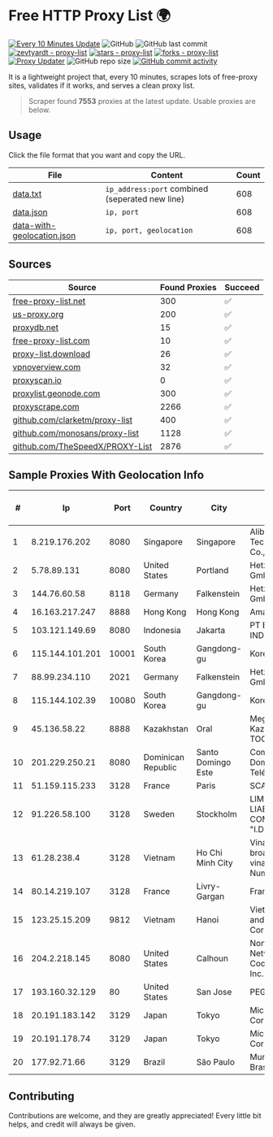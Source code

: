 
# Free HTTP Proxy List 🌍

[![Every 10 Minutes Update](https://github.com/mertguvencli/http-proxy-list/actions/workflows/main.yml/badge.svg?branch=main)](https://github.com/mertguvencli/http-proxy-list/actions/workflows/main.yml)
![GitHub](https://img.shields.io/github/license/mertguvencli/http-proxy-list)
![GitHub last commit](https://img.shields.io/github/last-commit/mertguvencli/http-proxy-list)
[![zevtyardt - proxy-list](https://img.shields.io/static/v1?label=zevtyardt&message=proxy-list&color=blue&logo=github)](https://github.com/zevtyardt/proxy-list "Go to GitHub repo")
[![stars - proxy-list](https://img.shields.io/github/stars/zevtyardt/proxy-list?style=social)](https://github.com/zevtyardt/proxy-list)
[![forks - proxy-list](https://img.shields.io/github/forks/zevtyardt/proxy-list?style=social)](https://github.com/zevtyardt/proxy-list)
[![Proxy Updater](https://github.com/zevtyardt/proxy-list/workflows/Proxy%20Updater/badge.svg)](https://github.com/zevtyardt/proxy-list/actions?query=workflow:"Proxy+Updater")
![GitHub repo size](https://img.shields.io/github/repo-size/zevtyardt/proxy-list)
[![GitHub commit activity](https://img.shields.io/github/commit-activity/m/zevtyardt/proxy-list?logo=commits)](https://github.com/zevtyardt/proxy-list/commits/main)

It is a lightweight project that, every 10 minutes, scrapes lots of free-proxy sites, validates if it works, and serves a clean proxy list.

> Scraper found **7553** proxies at the latest update. Usable proxies are below.

## Usage

Click the file format that you want and copy the URL.

|File|Content|Count|
|----|-------|-----|
|[data.txt](https://raw.githubusercontent.com/mertguvencli/http-proxy-list/main/proxy-list/data.txt)|`ip_address:port` combined (seperated new line)|608|
|[data.json](https://raw.githubusercontent.com/mertguvencli/http-proxy-list/main/proxy-list/data.json)|`ip, port`|608|
|[data-with-geolocation.json](https://raw.githubusercontent.com/mertguvencli/http-proxy-list/main/proxy-list/data-with-geolocation.json)|`ip, port, geolocation`|608|

## Sources

|Source|Found Proxies|Succeed|
|------|-------------|-------|
|[free-proxy-list.net](https://free-proxy-list.net)|300|✅|
|[us-proxy.org](https://www.us-proxy.org)|200|✅|
|[proxydb.net](http://proxydb.net)|15|✅|
|[free-proxy-list.com](https://free-proxy-list.com/?page=&port=&type%5B%5D=http&type%5B%5D=https&up_time=0&search=Search)|10|✅|
|[proxy-list.download](https://www.proxy-list.download/HTTP)|26|✅|
|[vpnoverview.com](https://vpnoverview.com/privacy/anonymous-browsing/free-proxy-servers)|32|✅|
|[proxyscan.io](https://www.proxyscan.io)|0|✅|
|[proxylist.geonode.com](https://proxylist.geonode.com/api/proxy-list?limit=300&page=1&sort_by=lastChecked&sort_type=desc&protocols=http,https)|300|✅|
|[proxyscrape.com](https://api.proxyscrape.com/v2/?request=displayproxies&protocol=http&timeout=10000&country=all&ssl=all&anonymity=all)|2266|✅|
|[github.com/clarketm/proxy-list](https://raw.githubusercontent.com/clarketm/proxy-list/master/proxy-list-raw.txt)|400|✅|
|[github.com/monosans/proxy-list](https://raw.githubusercontent.com/monosans/proxy-list/main/proxies/http.txt)|1128|✅|
|[github.com/TheSpeedX/PROXY-List](https://raw.githubusercontent.com/TheSpeedX/PROXY-List/master/http.txt)|2876|✅|


## Sample Proxies With Geolocation Info

|#|Ip|Port|Country|City|Internet Service Provider|
|-|--|----|-------|----|-------------------------|
|1|8.219.176.202|8080|Singapore|Singapore|Alibaba (US) Technology Co., Ltd.|
|2|5.78.89.131|8080|United States|Portland|Hetzner Online GmbH|
|3|144.76.60.58|8118|Germany|Falkenstein|Hetzner Online GmbH|
|4|16.163.217.247|8888|Hong Kong|Hong Kong|Amazon.com|
|5|103.121.149.69|8080|Indonesia|Jakarta|PT EMERIO INDONESIA|
|6|115.144.101.201|10001|South Korea|Gangdong-gu|Korea Telecom|
|7|88.99.234.110|2021|Germany|Falkenstein|Hetzner Online GmbH|
|8|115.144.102.39|10080|South Korea|Gangdong-gu|Korea Telecom|
|9|45.136.58.22|8888|Kazakhstan|Oral|Megahost Kazakhstan TOO|
|10|201.229.250.21|8080|Dominican Republic|Santo Domingo Este|Compañía Dominicana de Teléfonos S. A.|
|11|51.159.115.233|3128|France|Paris|SCALEWAY|
|12|91.226.58.100|3128|Sweden|Stockholm|LIMITED LIABILITY COMPANY "I.D.STRATEGY"|
|13|61.28.238.4|3128|Vietnam|Ho Chi Minh City|Vinadata broadcast via vinagame AS Number|
|14|80.14.219.107|3128|France|Livry-Gargan|France Telecom|
|15|123.25.15.209|9812|Vietnam|Hanoi|VietNam Post and Telecom Corporation|
|16|204.2.218.145|8080|United States|Calhoun|North Georgia Network Cooperative, Inc.|
|17|193.160.32.129|80|United States|San Jose|PEG TECH INC|
|18|20.191.183.142|3129|Japan|Tokyo|Microsoft Corporation|
|19|20.191.178.74|3129|Japan|Tokyo|Microsoft Corporation|
|20|177.92.71.66|3129|Brazil|São Paulo|Mundivox Do Brasil Ltda|



## Contributing

Contributions are welcome, and they are greatly appreciated! Every
little bit helps, and credit will always be given.

